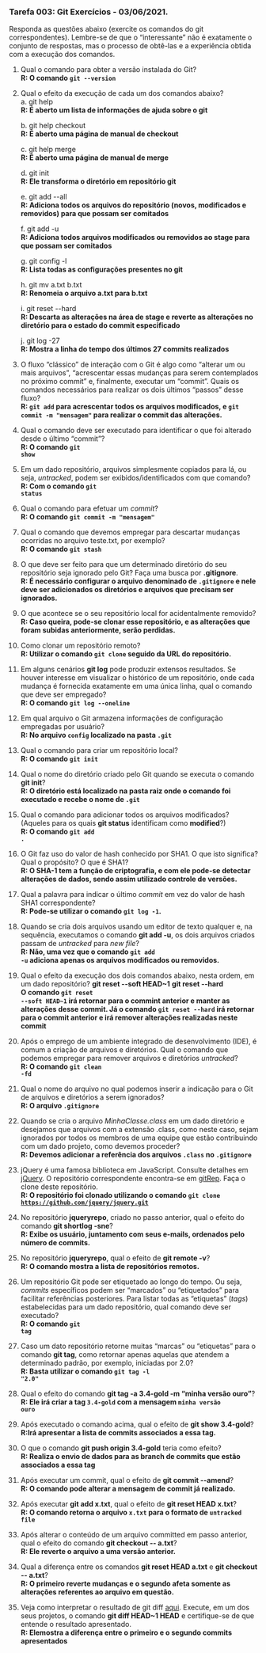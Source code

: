 ### Tarefa 003: Git Exercícios - 03/06/2021.

Responda as questões abaixo (exercite os comandos do git correspondentes). Lembre-se de que o “interessante” não é exatamente o conjunto de respostas, mas o processo de obtê-las e a experiência obtida com a execução dos comandos.


1. Qual o comando para obter a versão instalada do Git?<br>
**R: O comando <code>git --version</code>**<br>

2. Qual o efeito da execução de cada um dos comandos abaixo?<br>
    a. git help 
	<br>**R: É aberto um lista de informações de ajuda sobre o git**<br>

    b. git help checkout 
	<br>**R: É aberto uma página de manual de checkout**<br>

    c. git help merge 
	<br>**R: É aberto uma página de manual de merge**<br>
  
    d. git init 
  	<br>**R: Ele transforma o diretório em repositório git**<br>

    e. git add --all 
	<br>**R: Adiciona todos os arquivos do repositório (novos, modificados e removidos) para que possam ser comitados**<br>
  
    f. git add -u 
	<br>**R: Adiciona todos arquivos modificados ou removidos ao stage para que possam ser comitados**<br>
  
    g. git config -l 
	<br>**R: Lista todas as configurações presentes no git**
  
    h. git mv a.txt b.txt 
	<br>**R: Renomeia o arquivo a.txt para b.txt**<br>
  
    i. git reset --hard 
  	<br>**R: Descarta as alterações na área de stage e reverte as alterações no diretório para o estado do commit especificado**<br>

    j. git log -27 
	<br>**R: Mostra a linha do tempo dos últimos 27 commits realizados** 
  
3. O fluxo “clássico” de interação com o Git é algo como “alterar um ou mais arquivos”, “acrescentar essas mudanças para serem contemplados no próximo commit” e, finalmente, executar um “commit”. Quais os comandos necessários para realizar os dois últimos “passos” desse fluxo?
<br>**R: <code>git add</code> para acrescentar todos os arquivos modificados, e <code>git commit -m "mensagem"</code> para realizar o commit das alterações.**<br>

4. Qual o comando deve ser executado para identificar o que foi alterado desde o último “commit”?
<br>**R: O comando <code>git show</code>**<br>

5. Em um dado repositório, arquivos simplesmente copiados para lá, ou seja, _untracked_, podem ser exibidos/identificados com que comando?
<br>**R: Com o comando <code>git status</code>**

6. Qual o comando para efetuar um _commit_?
<br>**R: O comando <code>git commit -m "mensagem"</code>**<br>

7. Qual o comando que devemos empregar para descartar mudanças ocorridas no arquivo teste.txt, por exemplo?
<br>**R: O comando <code>git stash</code>**<br>

8. O que deve ser feito para que um determinado diretório do seu repositório seja ignorado pelo Git? Faça uma busca por **.gitignore**.
<br>**R: É necessário configurar o arquivo denominado de <code>.gitignore</code> e nele deve ser adicionados os diretórios e arquivos que precisam ser ignorados.**<br>

9. O que acontece se o seu repositório local for acidentalmente removido?
<br>**R: Caso queira, pode-se clonar esse repositório, e as alterações que foram subidas anteriormente, serão perdidas.**<br>

10. Como clonar um repositório remoto?
<br>**R: Utilizar o comando <code>git clone</code> seguido da URL do repositório.**<br>

11. Em alguns cenários **git log** pode produzir extensos resultados. Se houver interesse em visualizar o histórico de um repositório, onde cada mudança é fornecida exatamente em uma única linha, qual o comando que deve ser empregado?
<br>**R: O comando <code>git log --oneline</code>**<br>

12. Em qual arquivo o Git armazena informações de configuração empregadas por usuário?
<br>**R: No arquivo <code>config</code> localizado na pasta <code>.git</code>**<br>

13. Qual o comando para criar um repositório local?
<br>**R: O comando <code>git init</code>**<br>

14. Qual o nome do diretório criado pelo Git quando se executa o comando **git init**?
<br>**R: O diretório está localizado na pasta raiz onde o comando foi executado e recebe o nome de <code>.git</code>**<br>

15. Qual o comando para adicionar todos os arquivos modificados? (Aqueles para os quais **git status** identificam como **modified**?)
<br>**R: O comando <code>git add .</code>**<br>

16. O Git faz uso do valor de hash conhecido por SHA1. O que isto significa? Qual o propósito? O que é SHA1?
<br>**R: O SHA-1 tem a função de criptografia, e com ele pode-se detectar alterações de dados, sendo assim utilizado controle de versões.**<br>

17. Qual a palavra para indicar o último _commit_ em vez do valor de hash SHA1 correspondente?
<br>**R: Pode-se utilizar o comando <code>git log -1</code>.**<br>

18. Quando se cria dois arquivos usando um editor de texto qualquer e, na sequência, executamos o comando **git add -u**, os dois arquivos criados passam de _untracked_ para _new file_?
<br>**R: Não, uma vez que o comando <code>git add -u</code> adiciona apenas os arquivos modificados ou removidos.**<br>

19. Qual o efeito da execução dos dois comandos abaixo, nesta ordem, em um dado repositório?
**git reset --soft HEAD~1**
**git reset --hard**
<br>**O comando <code>git reset --soft HEAD~1</code> irá retornar para o commint anterior e manter as alterações desse commit. Já o comando <code>git reset --hard</code> irá retornar para o commit anterior e irá remover alterações realizadas neste commit**<br>

20. Após o emprego de um ambiente integrado de desenvolvimento (IDE), é comum a criação de arquivos e diretórios. Qual o comando que podemos empregar para remover arquivos e diretórios _untracked_?
<br>**R: O comando <code>git clean -fd</code>**<br>

21. Qual o nome do arquivo no qual podemos inserir a indicação para o Git de arquivos e diretórios a serem ignorados? 
<br>**R: O arquivo <code>.gitignore</code>**<br>

22. Quando se cria o arquivo _MinhaClasse.class_ em um dado diretório e desejamos que arquivos com a extensão .class, como neste caso, sejam ignorados por todos os membros de uma equipe que estão contribuindo com um dado projeto, como devemos proceder?
<br>**R: Devemos adicionar a referência dos arquivos <code>.class</code> no <code>.gitignore</code>**<br>

23. jQuery é uma famosa biblioteca em JavaScript. Consulte detalhes em [jQuery](http://jquery.com). O repositório correspondente encontra-se em [gitRep](https://github.com/jquery/jquery.git). Faça o clone deste repositório.
<br>**R: O repositório foi clonado utilizando o comando <code>git clone https://github.com/jquery/jquery.git</code>**<br>

24. No repositório **jqueryrepo**, criado no passo anterior, qual o efeito do comando
**git shortlog -sne**?
<br>**R: Exibe os usuário, juntamento com seus e-mails, ordenados pelo número de commits.**<br>

25. No repositório **jqueryrepo**, qual o efeito de **git remote -v**?
<br>**R: O comando mostra a lista de repositórios remotos.**<br>

26. Um repositório Git pode ser etiquetado ao longo do tempo. Ou seja, _commits_ específicos podem ser “marcados” ou “etiquetados” para facilitar referências posteriores. Para listar todas as “etiquetas” (_tags_) estabelecidas para um dado repositório, qual comando deve ser executado?
<br>**R: O comando <code>git tag</code>**<br>

27. Caso um dato repositório retorne muitas “marcas” ou “etiquetas” para o comando **git tag**, como retornar apenas aquelas que atendem a determinado padrão, por exemplo, iniciadas por 2.0?
<br>**R: Basta utilizar o comando <code>git tag -l "2.0"</code>**<br>

28. Qual o efeito do comando **git tag -a 3.4-gold -m “minha versão ouro”**?
<br>**R: Ele irá criar a tag <code>3.4-gold</code> com a mensagem <code>minha versão ouro</code>**<br>

29. Após executado o comando acima, qual o efeito de **git show 3.4-gold**?
<br>**R:Irá apresentar a lista de commits associados a essa tag.**<br>

30. O que o comando **git push origin 3.4-gold** teria como efeito?
<br>**R: Realiza o envio de dados para as branch de commits que estão associados a essa tag**<br>

31. Após executar um commit, qual o efeito de **git commit --amend**?
<br>**R: O comando pode alterar a mensagem de commit já realizado.**<br>

32. Após executar **git add x.txt**, qual o efeito de **git reset HEAD x.txt**?
<br>**R: O comando retorna o arquivo <code>x.txt</code> para o formato de <code>untracked file</code>**<br>

33. Após alterar o conteúdo de um arquivo committed em passo anterior, qual o efeito do comando **git checkout -- a.txt**?
<br>**R: Ele reverte o arquivo a uma versão anterior.**<br>

34. Qual a diferença entre os comandos **git reset HEAD a.txt** e **git checkout -- a.txt**?
<br>**R: O primeiro reverte mudanças e o segundo afeta somente as alterações referentes ao arquivo em questão.**<br>

35. Veja como interpretar o resultado de git diff [aqui](https://medium.com/therobinkim/how-to-read-a-git-diff-6c87a9dc47c5). Execute, em um dos seus projetos, o comando **git diff HEAD~1 HEAD** e certifique-se de que entende o resultado apresentado.
<br>**R: Elemostra a diferença entre o primeiro e o segundo commits apresentados**<br>

